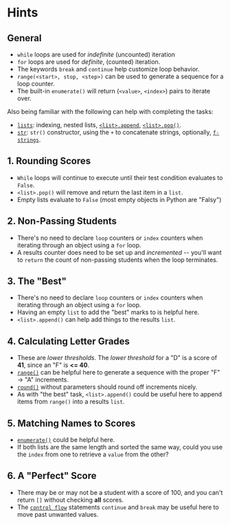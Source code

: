 # Hints

## General

- `while` loops are used for _indefinite_ (uncounted) iteration
- `for` loops are used for _definite_, (counted) iteration.
- The keywords `break` and `continue` help customize loop behavior.
- `range(<start>, stop, <step>)` can be used to generate a sequence for a loop counter.
- The built-in `enumerate()` will return (`<value>`, `<index>`) pairs to iterate over.

Also being familiar with the following can help with completing the tasks:

- [`lists`][list]: indexing, nested lists, [`<list>.append`][append and pop], [`<list>.pop()`][append and pop].
- [`str`][str]: `str()` constructor, using the `+` to concatenate strings, optionally, [`f-strings`][f-strings].

## 1. Rounding Scores

- `While` loops will continue to execute until their test condition evaluates to `False`.
- `<list>.pop()` will remove and return the last item in a `list`.
- Empty lists evaluate to `False` (most empty objects in Python are "Falsy")

## 2. Non-Passing Students

- There's no need to declare `loop` counters or `index` counters when iterating through an object using a `for` loop.
- A results counter does need to be set up and _incremented_ -- you'll want to `return` the count of non-passing
  students when the loop terminates.

## 3. The "Best"

- There's no need to declare `loop` counters or `index` counters when iterating through an object using a `for` loop.
- Having an empty `list` to add the "best" marks to is helpful here.
- `<list>.append()` can help add things to the results `list`.

## 4. Calculating Letter Grades

- These are _lower thresholds_. The _lower threshold_ for a "D" is a score of **41**, since an "F" is **<= 40**.
- [`range()`][range] can be helpful here to generate a sequence with the proper "F" -> "A" increments.
- [`round()`][round] without parameters should round off increments nicely.
- As with "the best" task, `<list>.append()` could be useful here to append items from `range()` into a results `list`.

## 5. Matching Names to Scores

- [`enumerate()`][enumerate] could be helpful here.
- If both lists are the same length and sorted the same way, could you use the `index` from one to retrieve a `value`
  from the other?

## 6. A "Perfect" Score

- There may be or may not be a student with a score of 100, and you can't return `[]` without checking **all** scores.
- The [`control flow`][control flow] statements `continue` and `break` may be useful here to move past unwanted values.

[list]: https://docs.python.org/3/library/stdtypes.html#list

[str]: https://docs.python.org/3/library/stdtypes.html#str

[f-strings]: https://docs.python.org/3/reference/lexical_analysis.html#formatted-string-literals

[append and pop]: https://docs.python.org/3/tutorial/datastructures.html#more-on-lists

[enumerate]: https://docs.python.org/3/library/functions.html#enumerate

[control flow]: https://docs.python.org/3/tutorial/controlflow.html#break-and-continue-statements-and-else-clauses-on-loops

[range]: https://docs.python.org/3/tutorial/controlflow.html#the-range-function

[round]: https://docs.python.org/3/library/functions.html#round